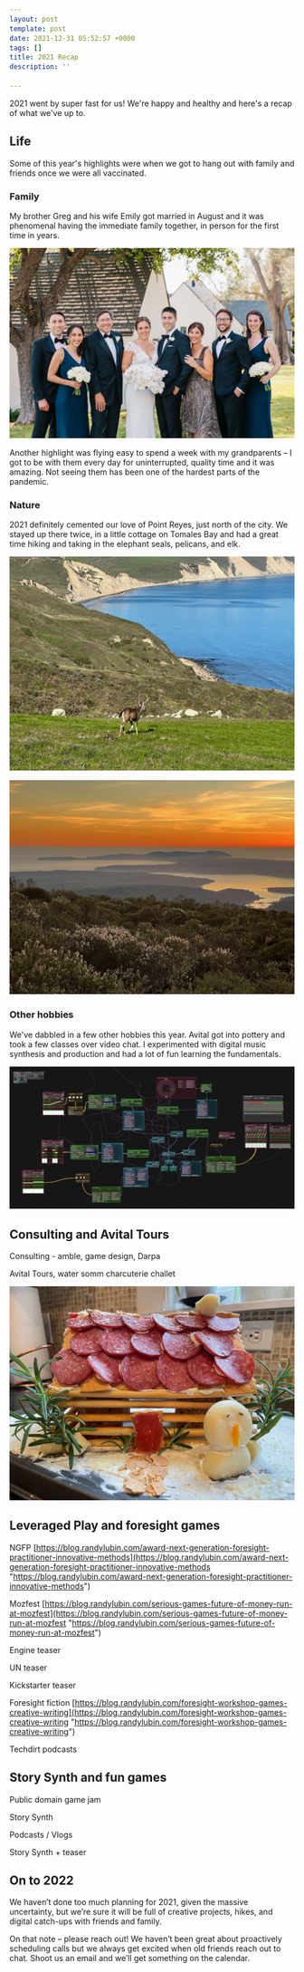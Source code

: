 ```yaml
---
layout: post
template: post
date: 2021-12-31 05:52:57 +0000
tags: []
title: 2021 Recap
description: ''

---
```

2021 went by super fast for us! We're happy and healthy and here's a recap of what we've up to.

## Life

Some of this year's highlights were when we got to hang out with family and friends once we were all vaccinated.

### Family

My brother Greg and his wife Emily got married in August and it was phenomenal having the immediate family together, in person for the first time in years.

![](/images/lerinawinter-0030.png)

Another highlight was flying easy to spend a week with my grandparents – I got to be with them every day for uninterrupted, quality time and it was amazing. Not seeing them has been one of the hardest parts of the pandemic.

### Nature

2021 definitely cemented our love of Point Reyes, just north of the city. We stayed up there twice, in a little cottage on Tomales Bay and had a great time hiking and taking in the elephant seals, pelicans, and elk.

![](/images/img_0154.png)

![](/images/img_0194.png)

### Other hobbies

We've dabbled in a few other hobbies this year. Avital got into pottery and took a few classes over video chat. I experimented with digital music synthesis and production and had a lot of fun learning the fundamentals.

![](/images/screen-shot-2021-12-30-at-10-06-10-am.png)

## Consulting and Avital Tours

Consulting - amble, game design, Darpa

Avital Tours, water somm charcuterie challet

![](/images/img_1023.png)

## Leveraged Play and foresight games

NGFP [https://blog.randylubin.com/award-next-generation-foresight-practitioner-innovative-methods](https://blog.randylubin.com/award-next-generation-foresight-practitioner-innovative-methods "https://blog.randylubin.com/award-next-generation-foresight-practitioner-innovative-methods")

Mozfest [https://blog.randylubin.com/serious-games-future-of-money-run-at-mozfest](https://blog.randylubin.com/serious-games-future-of-money-run-at-mozfest "https://blog.randylubin.com/serious-games-future-of-money-run-at-mozfest")

Engine teaser

UN teaser

Kickstarter teaser

Foresight fiction [https://blog.randylubin.com/foresight-workshop-games-creative-writing](https://blog.randylubin.com/foresight-workshop-games-creative-writing "https://blog.randylubin.com/foresight-workshop-games-creative-writing")

Techdirt podcasts

## Story Synth and fun games

Public domain game jam

Story Synth

Podcasts / Vlogs

Story Synth + teaser

## On to 2022

We haven’t done too much planning for 2021, given the massive uncertainty, but we’re sure it will be full of creative projects, hikes, and digital catch-ups with friends and family.

On that note – please reach out! We haven’t been great about proactively scheduling calls but we always get excited when old friends reach out to chat. Shoot us an email and we’ll get something on the calendar.